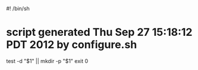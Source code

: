 #! /bin/sh
# script generated Thu Sep 27 15:18:12 PDT 2012 by configure.sh

test -d "$1" || mkdir -p "$1"
exit 0
